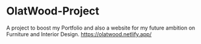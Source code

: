 # OlatWood-Project
A project to boost my Portfolio and also a website for my future ambition on Furniture and Interior Design.
https://olatwood.netlify.app/

